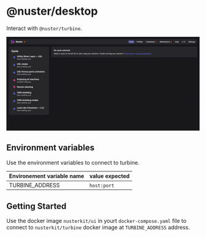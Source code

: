 # @nuster/desktop

Interact with `@nuster/turbine`.

![@nuster/ui preview](./preview.png)

## Environment variables

Use the environment variables to connect to turbine.

| Environement variable name | value expected |
| -------------------------- | -------------- |
| TURBINE_ADDRESS            | `host:port`    |

## Getting Started

Use the docker image `nusterkit/ui` in yourt `docker-compose.yaml` file to connect to `nusterkit/turbine` docker image at `TURBINE_ADDRESS` address.
